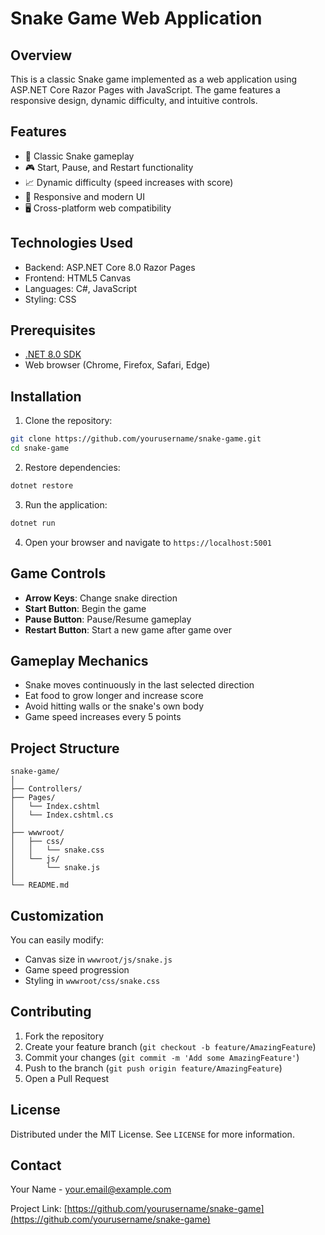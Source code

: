 # Snake Game Web Application

## Overview

This is a classic Snake game implemented as a web application using ASP.NET Core Razor Pages with JavaScript. The game features a responsive design, dynamic difficulty, and intuitive controls.

## Features

- 🐍 Classic Snake gameplay
- 🎮 Start, Pause, and Restart functionality
- 📈 Dynamic difficulty (speed increases with score)
- 🎨 Responsive and modern UI
- 🖥️ Cross-platform web compatibility

## Technologies Used

- Backend: ASP.NET Core 8.0 Razor Pages
- Frontend: HTML5 Canvas
- Languages: C#, JavaScript
- Styling: CSS

## Prerequisites

- [.NET 8.0 SDK](https://dotnet.microsoft.com/download/dotnet/8.0)
- Web browser (Chrome, Firefox, Safari, Edge)

## Installation

1. Clone the repository:

```bash
git clone https://github.com/yourusername/snake-game.git
cd snake-game
```

2. Restore dependencies:

```bash
dotnet restore
```

3. Run the application:

```bash
dotnet run
```

4. Open your browser and navigate to `https://localhost:5001`

## Game Controls

- **Arrow Keys**: Change snake direction
- **Start Button**: Begin the game
- **Pause Button**: Pause/Resume gameplay
- **Restart Button**: Start a new game after game over

## Gameplay Mechanics

- Snake moves continuously in the last selected direction
- Eat food to grow longer and increase score
- Avoid hitting walls or the snake's own body
- Game speed increases every 5 points

## Project Structure

```
snake-game/
│
├── Controllers/
├── Pages/
│   └── Index.cshtml
│   └── Index.cshtml.cs
│
├── wwwroot/
│   ├── css/
│   │   └── snake.css
│   └── js/
│       └── snake.js
│
└── README.md
```

## Customization

You can easily modify:

- Canvas size in `wwwroot/js/snake.js`
- Game speed progression
- Styling in `wwwroot/css/snake.css`

## Contributing

1. Fork the repository
2. Create your feature branch (`git checkout -b feature/AmazingFeature`)
3. Commit your changes (`git commit -m 'Add some AmazingFeature'`)
4. Push to the branch (`git push origin feature/AmazingFeature`)
5. Open a Pull Request

## License

Distributed under the MIT License. See `LICENSE` for more information.

## Contact

Your Name - your.email@example.com

Project Link: [https://github.com/yourusername/snake-game](https://github.com/yourusername/snake-game)
